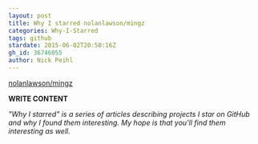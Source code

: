 ```yaml
---
layout: post
title: Why I starred nolanlawson/mingz
categories: Why-I-Starred
tags: github
stardate: 2015-06-02T20:50:16Z
gh_id: 36746055
author: Nick Peihl
---
```


[nolanlawson/mingz](star.repo.html_url)

**WRITE CONTENT**

*"Why I starred" is a series of articles describing projects I star on GitHub and why I found them interesting. My hope is that you'll find them interesting as well.*

